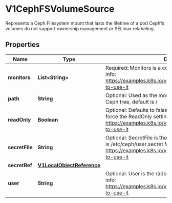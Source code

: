 

# V1CephFSVolumeSource

Represents a Ceph Filesystem mount that lasts the lifetime of a pod Cephfs volumes do not support ownership management or SELinux relabeling.

## Properties

| Name | Type | Description | Notes |
|------------ | ------------- | ------------- | -------------|
|**monitors** | **List&lt;String&gt;** | Required: Monitors is a collection of Ceph monitors More info: https://examples.k8s.io/volumes/cephfs/README.md#how-to-use-it |  |
|**path** | **String** | Optional: Used as the mounted root, rather than the full Ceph tree, default is / |  [optional] |
|**readOnly** | **Boolean** | Optional: Defaults to false (read/write). ReadOnly here will force the ReadOnly setting in VolumeMounts. More info: https://examples.k8s.io/volumes/cephfs/README.md#how-to-use-it |  [optional] |
|**secretFile** | **String** | Optional: SecretFile is the path to key ring for User, default is /etc/ceph/user.secret More info: https://examples.k8s.io/volumes/cephfs/README.md#how-to-use-it |  [optional] |
|**secretRef** | [**V1LocalObjectReference**](V1LocalObjectReference.md) |  |  [optional] |
|**user** | **String** | Optional: User is the rados user name, default is admin More info: https://examples.k8s.io/volumes/cephfs/README.md#how-to-use-it |  [optional] |



